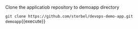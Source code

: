 
Clone the applicatiob repository to demoapp directory

`git clone https://github.com/storbel/devops-demo-app.git demoapp`{{execute}}